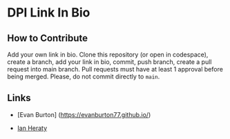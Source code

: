 # DPI Link In Bio

## How to Contribute
Add your own link in bio. Clone this repository (or open in codespace), create a branch, add your link in bio, commit, push branch, create a pull request into main branch. Pull requests must have at least 1 approval before being merged. Please, do not commit directly to `main`. 


## Links


- [Evan Burton] (https://evanburton77.github.io/)



- [Ian Heraty](https://heratyian.github.io/)

